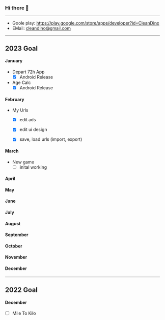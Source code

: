 ### Hi there 👋

--- 
  
  * Goole play: <https://play.google.com/store/apps/developer?id=CleanDino>
  * EMail: <cleandino@gmail.com>

--- 

## 2023 Goal

#### January
* Depart 72h App 
  - [x] Android Release

* Age Calc
  - [X] Android Release

#### February
* My Urls
  - [X] edit ads
  - [X] edit ui design
  - [X] save, load urls (import, export)


#### March
* New game
  - [ ] inital working
#### April

#### May

#### June


#### July


#### August


#### September


#### October


#### November


#### December



---


## 2022 Goal

#### December
  - [ ] Mile To Kilo



